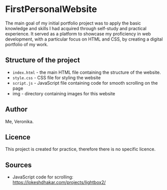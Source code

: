 # FirstPersonalWebsite

The main goal of my initial portfolio project was to apply the basic knowledge and skills I had acquired through self-study and practical experience. It served as a platform to showcase my proficiency in web development, with a particular focus on HTML and CSS, by creating a digital portfolio of my work.

## Structure of the project
- <code>index.html</code> - the main HTML file containing the structure of the website.
- <code>style.css</code> - CSS file for styling the website
- <code>script.js</code> - JavaScript file containing code for smooth scrolling on the page
- img - directory containing images for this website

## Author
Me, Veronika.

## Licence
This project is created for practice, therefore there is no specific licence.

## Sources
- JavaScript code for scrolling: https://lokeshdhakar.com/projects/lightbox2/

